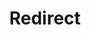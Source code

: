 ﻿---
layout: src/layouts/Redirect.astro
title: Redirect
redirect: https://yamldoc.liuyan.wang/docs/administration/managing-infrastructure/server-configuration-and-file-storage/manually-uninstall-octopus-server
pubDate:  2023-01-01
navSearch: false
navSitemap: false
navMenu: false
---
